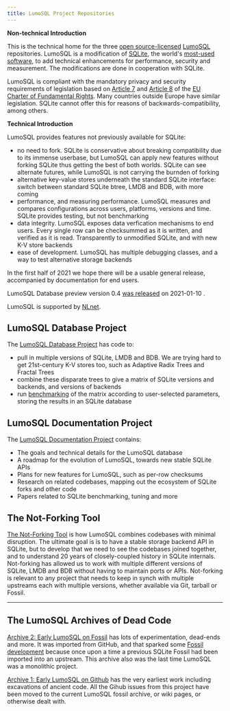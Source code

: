 ```yaml
---
title: LumoSQL Project Repositories
---
```


**Non-technical Introduction**

This is the technical home for the three [open source-licensed](https://license.lumosql.org) [LumoSQL](https://lumosql.org/src/lumosql/) repositories. LumoSQL is a modification of [SQLite](https://sqlite.org), the world's 
[most-used software](https://www.sqlite.org/famous.html), to 
add technical enhancements for performance, security and measurement. The modifications are done in cooperation with SQLite.

LumoSQL is compliant with the mandatory privacy and security requirements of legislation based on 
[Article 7](https://fra.europa.eu/en/eu-charter/article/7-respect-private-and-family-life) and
[Article 8](https://fra.europa.eu/en/eu-charter/article/8-protection-personal-data) of the 
[EU Charter of Fundamental Rights](https://fra.europa.eu/en/eu-charter). Many countries outside Europe have similar legislation. SQLite cannot offer this for reasons of backwards-compatibility, among others.

**Technical Introduction**

LumoSQL provides features not previously available for SQLite:

* no need to fork. SQLite is conservative about breaking compatibility due to its immense userbase, but LumoSQL can apply new features without forking SQLite thus getting the best of both worlds. SQLite can see alternate futures, while LumoSQL is not carrying the burnden of forking
* alternative key-value stores underneath the standard SQLite interface: switch between standard SQLite btree, LMDB and BDB, with more coming
* performance, and measuring performance. LumoSQL measures and compares configurations across users, platforms, versions and time. SQLite provides testing, but not benchmarking
* data integrity. LumoSQL exposes data verfication mechanisms to end users. Every single row can be checksummed as it is written, and verified as it is read. Transparently to unmodified SQLite, and with new K-V store backends
* ease of development. LumoSQL has multiple debugging classes, and a way to test alternative storage backends

In the first half of 2021 we hope there will be a usable general release, accompanied by documentation for end users.

LumoSQL Database preview version 0.4 [was released](https://lumosql.org/src/lumosql/doc/trunk/doc/release-announce-0.4.md) on 2021-01-10 .

LumoSQL is supported by [NLnet](https://nlnet.nl).


## LumoSQL Database Project


The [LumoSQL Database Project](https://lumosql.org/src/lumosql) has code to:

* pull in multiple versions of SQLite, LMDB and BDB. We are trying hard to get 21st-century K-V stores too, such as Adaptive Radix Trees and Fractal Trees
* combine these disparate trees to give a matrix of SQLite versions and backends, and versions of backends
* run [benchmarking](https://lumosql.org/src/lumosql/doc/trunk/doc/lumo-build-benchmark.md) of the matrix according to user-selected parameters, storing the results in an SQLite database

## LumoSQL Documentation Project

The [LumoSQL Documentation Project](https://lumosql.org/src/lumodoc/doc/trunk/README.md) contains:

* The goals and technical details for the LumoSQL database
* A roadmap for the evolution of LumoSQL, towards new stable SQLite APIs
* Plans for new features for LumoSQL, such as per-row checksums
* Research on related codebases, mapping out the ecosystem of SQLite forks and other code
* Papers related to SQLite benchmarking, tuning and more

## The Not-Forking Tool

 [The Not-Forking Tool](https://lumosql.org/src/not-forking) is how LumoSQL
combines codebases with minimal disruption. The ultimate goal is is to have a
stable storage backend API in SQLite, but to develop that we need to see the
codebases joined together, and to understand 20 years of closely-coupled
history in SQLite internals. Not-forking has allowed us to work with multiple
different versions of SQLite, LMDB and BDB without having to maintain ports or
APIs. Not-forking is relevant to any project that needs to keep in synch with
multiple upstreams each with multiple versions, whether  available via Git,
tarball or Fossil.

--------------------------

## The LumoSQL Archives of Dead Code

[Archive 2: Early LumoSQL on Fossil](https://lumosql.org/src/archive2-lumosql-on-fossil/timeline)
has lots of experimentation, dead-ends and more. It was imported from GitHub, and 
that sparked some [Fossil development](https://fossil-scm.org/forum/forumpost/92db82a45e?t=h) because
once upon a time a previous SQLite Fossil had been imported into an upstream. This archive also
was the last time LumoSQL was a monolithic project.

[Archive 1: Early LumoSQL on Github](https://github.com/LumoSQL/archive1-LumoSQL-on-github) has the
very earliest work including excavations of ancient code. All the Gihub issues from this project have been moved to the
current LumoSQL fossil archive, or wiki pages, or otherwise dealt with. 
